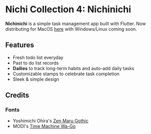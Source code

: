 # Nichi Collection 4: Nichinichi

**Nichinichi** is a simple task management app built with Flutter.
Now distributing for MacOS [here](https://tamitakada.github.io/nichinichi-website/) with Windows/Linux coming soon.

## Features
* Fresh todo list everyday
* Past to do list records
* **Dailies** to track long-term habits and auto-add daily tasks
* Customizable stamps to celebrate task completion
* Sleek & simple design

## Credits
### Fonts
* Yoshimichi Ohira's [Zen Maru Gothic](https://fonts.google.com/specimen/Zen+Maru+Gothic?query=zen+maru)
* MODI's [Time Machine Wa-Go](http://modi.jpn.org/font_timemachine-wa.php)

